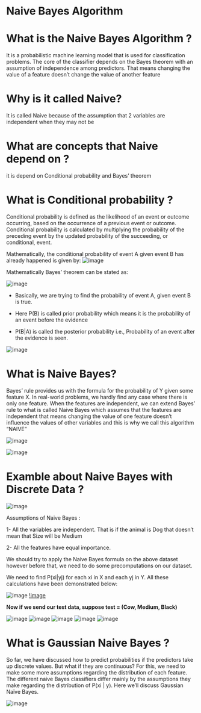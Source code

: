 #   Naive Bayes Algorithm


# What is the Naive Bayes Algorithm ?

It is a probabilistic machine learning model that is used for classification problems. The core of the classifier depends on the Bayes theorem with an assumption of independence among predictors. That means changing the value of a feature doesn’t change the value of another feature


# Why is it called Naive?

It is called Naive because of the assumption that 2 variables are independent when they may not be


#  What are concepts that Naive depend on ?

it is depend on Conditional probability and  Bayes’ theorem


#  What is Conditional probability ?

Conditional probability is defined as the likelihood of an event or outcome occurring, based on the occurrence of a previous event or outcome. Conditional probability is calculated by multiplying the probability of the preceding event by the updated probability of the succeeding, or conditional, event.


Mathematically, the conditional probability of event A given event B has already happened is given by:
![image](https://editor.analyticsvidhya.com/uploads/530437.1.png)

Mathematically Bayes’ theorem can be stated as: 

![image](https://editor.analyticsvidhya.com/uploads/947042.png)

- Basically, we are trying to find the probability of event A, given event B is true.

- Here P(B) is called prior probability which means it is the probability of an event before the evidence

- P(B|A) is called the posterior probability i.e., Probability of an event after the evidence is seen.

![image](https://editor.analyticsvidhya.com/uploads/374484.png)


#  What is Naive Bayes?

Bayes’ rule provides us with the formula for the probability of Y given some feature X. In real-world problems, we hardly find any case where there is only one feature.
When the features are independent, we can extend Bayes’ rule to what is called Naive Bayes which assumes that the features are independent that means changing the value of one feature doesn’t influence the values of other variables and this is why we call this algorithm “NAIVE”

![image](https://editor.analyticsvidhya.com/uploads/984945.png)

![image](https://editor.analyticsvidhya.com/uploads/244777.png)


# Examble about Naive Bayes with Discrete Data ?

![image](https://editor.analyticsvidhya.com/uploads/615408.png)


Assumptions of Naive Bayes :

1-  All the variables are independent. That is if the animal is Dog that doesn’t mean that Size will be Medium

2- All the features have equal importance.


We should try to apply the Naive Bayes formula on the above dataset however before that, we need to do some precomputations on our dataset.

We need to find P(xi|yj) for each xi in X and each yj in Y. All these calculations have been demonstrated below:

![image](https://editor.analyticsvidhya.com/uploads/7674811.png)
[!image](https://editor.analyticsvidhya.com/uploads/7612312.png)

**Now if we send our test data, suppose test = (Cow, Medium, Black)**

![image](https://editor.analyticsvidhya.com/uploads/3661813.png)
![image](https://editor.analyticsvidhya.com/uploads/9839014.png)
![image](https://editor.analyticsvidhya.com/uploads/3836615.png)
![image](https://editor.analyticsvidhya.com/uploads/7098816.png)
![image](https://editor.analyticsvidhya.com/uploads/4529317.png)



# What is Gaussian Naive Bayes ?

So far, we have discussed how to predict probabilities if the predictors take up discrete values. But what if they are continuous? For this, we need to make some more assumptions regarding the distribution of each feature. The different naive Bayes classifiers differ mainly by the assumptions they make regarding the distribution of P(xi | y). Here we’ll discuss Gaussian Naïve Bayes.

![image](https://editor.analyticsvidhya.com/uploads/4919118.png)






















